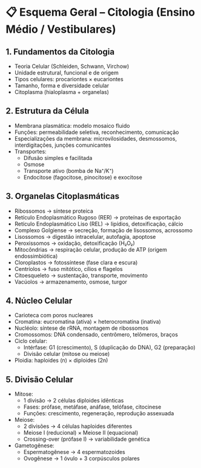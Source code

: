# 📋 Esquema Geral – Citologia (Ensino Médio / Vestibulares)

## 1. Fundamentos da Citologia
- Teoria Celular (Schleiden, Schwann, Virchow)
- Unidade estrutural, funcional e de origem
- Tipos celulares: procariontes × eucariontes
- Tamanho, forma e diversidade celular
- Citoplasma (hialoplasma + organelas)

## 2. Estrutura da Célula
- Membrana plasmática: modelo mosaico fluido
- Funções: permeabilidade seletiva, reconhecimento, comunicação
- Especializações da membrana: microvilosidades, desmossomos, interdigitações, junções comunicantes
- Transportes:
  - Difusão simples e facilitada
  - Osmose
  - Transporte ativo (bomba de Na⁺/K⁺)
  - Endocitose (fagocitose, pinocitose) e exocitose

## 3. Organelas Citoplasmáticas
- Ribossomos → síntese proteica
- Retículo Endoplasmático Rugoso (RER) → proteínas de exportação
- Retículo Endoplasmático Liso (REL) → lipídios, detoxificação, cálcio
- Complexo Golgiense → secreção, formação de lisossomos, acrossomo
- Lisossomos → digestão intracelular, autofagia, apoptose
- Peroxissomos → oxidação, detoxificação (H₂O₂)
- Mitocôndrias → respiração celular, produção de ATP (origem endossimbiótica)
- Cloroplastos → fotossíntese (fase clara e escura)
- Centríolos → fuso mitótico, cílios e flagelos
- Citoesqueleto → sustentação, transporte, movimento
- Vacúolos → armazenamento, osmose, turgor

## 4. Núcleo Celular
- Carioteca com poros nucleares
- Cromatina: eucromatina (ativa) × heterocromatina (inativa)
- Nucléolo: síntese de rRNA, montagem de ribossomos
- Cromossomos: DNA condensado, centrômero, telômeros, braços
- Ciclo celular:
  - Intérfase: G1 (crescimento), S (duplicação do DNA), G2 (preparação)
  - Divisão celular (mitose ou meiose)
- Ploidia: haploides (n) × diploides (2n)

## 5. Divisão Celular
- Mitose:
  - 1 divisão → 2 células diploides idênticas
  - Fases: prófase, metáfase, anáfase, telófase, citocinese
  - Funções: crescimento, regeneração, reprodução assexuada
- Meiose:
  - 2 divisões → 4 células haploides diferentes
  - Meiose I (reducional) × Meiose II (equacional)
  - Crossing-over (prófase I) → variabilidade genética
- Gametogênese:
  - Espermatogênese → 4 espermatozoides
  - Ovogênese → 1 óvulo + 3 corpúsculos polares

